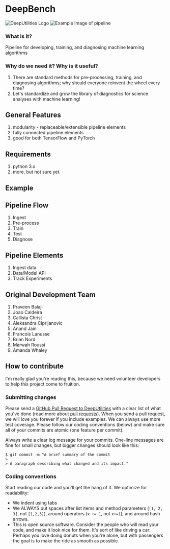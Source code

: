 # DeepBench

![DeepUtilities Logo](/repository_support/images/DeepSkies_Logos_DeepUtilities_v0.png)
![Example Image of pipeline](/repository_support/images/DeepUtilities_Schematic.png)

### What is it?
Pipeline for developing, training, and diagnosing machine learning algorithms


### Why do we need it? Why is it useful?
1. There are standard methods for pre-processing, training, and diagnosing algorithms; why should everyone reinvent the wheel every time?
2. Let's standardize and grow the library of diagnostics for science analyses with machine learning!


## General Features
1. modularity - replaceable/extensible pipeline elements
2. fully connected pipeline elements
3. good for both TensorFlow and PyTorch



## Requirements
1. python 3.x
2. more, but not sure yet.


## Example


## Pipeline Flow
1. Ingest
2. Pre-process
3. Train
4. Test
5. Diagnose


## Pipeline Elements
1. Ingest data
2. Data/Model API
3. Track Experiments


## Original Development Team
1. Praveen Balaji
2. Joao Caldeira
3. Callista Christ
4. Aleksandra Ciprijanovic
5. Anand Jain
6. Francois Lanusse
7. Brian Nord
8. Marwah Roussi
9. Amanda Whaley


## How to contribute
I'm really glad you're reading this, because we need volunteer developers to help this project come to fruition.


### Submitting changes

Please send a [GitHub Pull Request to DeepUtilities](https://github.com/deepskies/DeepUtilities/pull/new/master) with a clear list of what you've done (read more about [pull requests](http://help.github.com/pull-requests/)). When you send a pull request, we will love you forever if you include examples. We can always use more test coverage. Please follow our coding conventions (below) and make sure all of your commits are atomic (one feature per commit).

Always write a clear log message for your commits. One-line messages are fine for small changes, but bigger changes should look like this:

    $ git commit -m "A brief summary of the commit
    > 
    > A paragraph describing what changed and its impact."

### Coding conventions

Start reading our code and you'll get the hang of it. We optimize for readability:

  * We indent using tabs
  * We ALWAYS put spaces after list items and method parameters (`[1, 2, 3]`, not `[1,2,3]`), around operators (`x += 1`, not `x+=1`), and around hash arrows.
  * This is open source software. Consider the people who will read your code, and make it look nice for them. It's sort of like driving a car: Perhaps you love doing donuts when you're alone, but with passengers the goal is to make the ride as smooth as possible.
